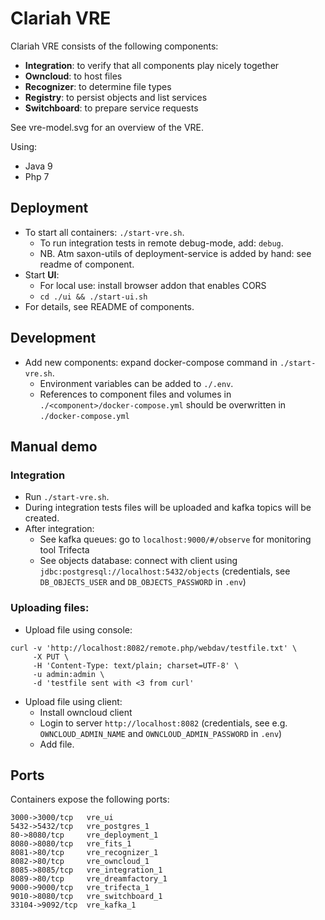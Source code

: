Clariah VRE
===

Clariah VRE consists of the following components:

- **Integration**: to verify that all components play nicely together
- **Owncloud**: to host files
- **Recognizer**: to determine file types
- **Registry**: to persist objects and list services
- **Switchboard**: to prepare service requests

See vre-model.svg for an overview of the VRE.

Using:
- Java 9
- Php 7

Deployment
---

- To start all containers: `./start-vre.sh`. 
  - To run integration tests in remote debug-mode, add: `debug`.
  - NB. Atm saxon-utils of deployment-service is added by hand: see readme of component.
- Start **UI**: 
  - For local use: install browser addon that enables CORS
  - `cd ./ui && ./start-ui.sh`
- For details, see README of components.

Development
---

- Add new components: expand docker-compose command in `./start-vre.sh`.
    - Environment variables can be added to `./.env`.
    - References to component files and volumes in `./<component>/docker-compose.yml` should be overwritten in `./docker-compose.yml`
  
Manual demo
---

### Integration
- Run `./start-vre.sh`.
- During integration tests files will be uploaded and kafka topics will be created.
- After integration:
  - See kafka queues: go to `localhost:9000/#/observe` for monitoring tool Trifecta
  - See objects database: connect with client using `jdbc:postgresql://localhost:5432/objects` (credentials, see `DB_OBJECTS_USER` and `DB_OBJECTS_PASSWORD` in `.env`)

### Uploading files:

- Upload file using console:

```
curl -v 'http://localhost:8082/remote.php/webdav/testfile.txt' \
     -X PUT \
     -H 'Content-Type: text/plain; charset=UTF-8' \
     -u admin:admin \
     -d 'testfile sent with <3 from curl'
```

- Upload file using client:
  - Install owncloud client
  - Login to server `http://localhost:8082` (credentials, see e.g. `OWNCLOUD_ADMIN_NAME` and `OWNCLOUD_ADMIN_PASSWORD` in `.env`)
  - Add file.

## Ports

Containers expose the following ports:
```
3000->3000/tcp   vre_ui
5432->5432/tcp   vre_postgres_1
80->8080/tcp     vre_deployment_1
8080->8080/tcp   vre_fits_1
8081->80/tcp     vre_recognizer_1
8082->80/tcp     vre_owncloud_1
8085->8085/tcp   vre_integration_1
8089->80/tcp     vre_dreamfactory_1
9000->9000/tcp   vre_trifecta_1
9010->8080/tcp   vre_switchboard_1
33104->9092/tcp  vre_kafka_1
```